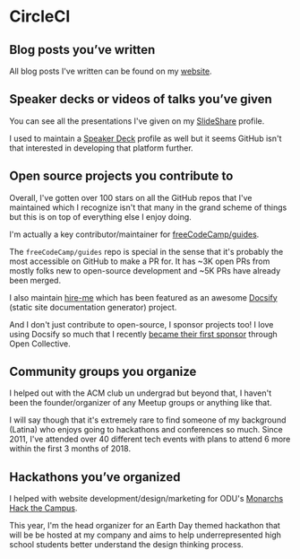 # CircleCI

## Blog posts you’ve written

All blog posts I've written can be found on my [website](https://fvcproductions.com/blog).

## Speaker decks or videos of talks you’ve given

You can see all the presentations I've given on my [SlideShare](https://www.slideshare.net/FVCproductions) profile.

I used to maintain a [Speaker Deck](https://speakerdeck.com/fvcproductions) profile as well but it seems GitHub isn't that interested in developing that platform further.

## Open source projects you contribute to

Overall, I've gotten over 100 stars on all the GitHub repos that I've maintained which I recognize isn't that many in the grand scheme of things but this is on top of everything else I enjoy doing.

I'm actually a key contributor/maintainer for [freeCodeCamp/guides](https://github.com/freeCodeCamp/guides/graphs/contributors).

The `freeCodeCamp/guides` repo is special in the sense that it's probably the most accessible on GitHub to make a PR for. It has ~3K open PRs from mostly folks new to open-source development and ~5K PRs have already been merged.

I also maintain [hire-me](https://hire-me.launchaco.com/) which has been featured as an awesome [Docsify](https://github.com/QingWei-Li/awesome-docsify) (static site documentation generator) project.

And I don't just contribute to open-source, I sponsor projects too! I love using Docsify so much that I recently [became their first sponsor](https://opencollective.com/fvcproductions#about) through Open Collective.

## Community groups you organize

I helped out with the ACM club un undergrad but beyond that, I haven't been the founder/organizer of any Meetup groups or anything like that.

I will say though that it's extremely rare to find someone of my background (Latina) who enjoys going to hackathons and conferences so much. Since 2011, I've attended over 40 different tech events with plans to attend 6 more within the first 3 months of 2018.

## Hackathons you’ve organized

I helped with website development/design/marketing for ODU's [Monarchs Hack the Campus](http://www.cs.odu.edu/~acm/hackathon/).

This year, I'm the head organizer for an Earth Day themed hackathon that will be be hosted at my company and aims to help underrepresented high school students better understand the design thinking process.
